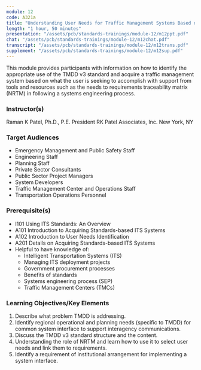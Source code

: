 ```yaml
---
module: 12
code: A321a
title: "Understanding User Needs for Traffic Management Systems Based on TMDD v03 Standard"
length: "1 hour, 50 minutes"
presentation: "/assets/pcb/standards-trainings/module-12/m12ppt.pdf"
chat: "/assets/pcb/standards-trainings/module-12/m12chat.pdf"
transcript: "/assets/pcb/standards-trainings/module-12/m12trans.pdf"
supplement: "/assets/pcb/standards-trainings/module-12/m12sup.pdf"
---
```

This module provides participants with information on how to identify the appropriate use of the TMDD v3 standard and acquire a traffic management system based on what the user is seeking to accomplish with support from tools and resources such as the needs to requirements traceability matrix (NRTM) in following a systems engineering process.

### Instructor(s)
Raman K Patel, Ph.D., P.E.
President
RK Patel Associates, Inc.
New York, NY

### Target Audiences
* Emergency Management and Public Safety Staff
* Engineering Staff
* Planning Staff
* Private Sector Consultants
* Public Sector Project Managers
* System Developers
* Traffic Management Center and Operations Staff
* Transportation Operations Personnel

### Prerequisite(s)
* I101 Using ITS Standards: An Overview
* A101 Introduction to Acquiring Standards-based ITS Systems
* A102 Introduction to User Needs Identification
* A201 Details on Acquiring Standards-based ITS Systems
* Helpful to have knowledge of:
  * Intelligent Transportation Systems (ITS)
  * Managing ITS deployment projects
  * Government procurement processes
  * Benefits of standards
  * Systems engineering process (SEP)
  * Traffic Management Centers (TMCs)

### Learning Objectives/Key Elements
1. Describe what problem TMDD is addressing.
2. Identify regional operational and planning needs (specific to TMDD) for common system interface to support interagency communications.
3. Discuss the TMDD v3 standard structure and the content.
4. Understanding the role of NRTM and learn how to use it to select user needs and link them to requirements.
5. Identify a requirement of institutional arrangement for implementing a system interface.